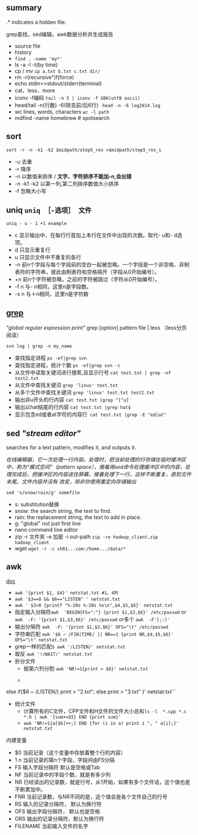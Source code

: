## summary

 .\* indicates a hidden file.
 
 grep查找，sed编辑，awk数据分析并生成报告

- source file
- history
- ```find . -name 'my*'```
- ls -a -l -t(by time)
- cp / mv ```cp a.txt b.txt c.txt dir/```
- rm -r(recursive")f(force)
- echo stdin>>stdout/stderr(terminal)
- cat、less、more
- iconv -f编码 ```tail -n 5 | iconv -f GBK(utf8 ascii)```
- head/tail -n(行数) -6(除去前/后6行) ``` head -n -6 log2014.log```
- wc lines, words, characters ```wc -l path```
- mdfind -name homebrew # spotsearch

## sort 

```
sort -r -n -k1 -k2 $midpath/step5_res >$midpath/step5_res_s
```
	
- -u 去重
- -r 降序
- -n 以数值来排序 / **文字、字符排序不能加-n,会出错**
- -n -k1 -k2 以第一列,第二列排序数值大小排序
- -f 忽略大小写
## uniq  `uniq ［-选项］ 文件` 

```
uniq - u - 1 +1 example
```

- c 显示输出中，在每行行首加上本行在文件中出现的次数。取代- u和- d选项。
- d 只显示重复行 
- u 只显示文件中不重复的各行 
- -n 前n个字段与每个字段前的空白一起被忽略。一个字段是一个非空格、非制表符的字符串，彼此由制表符和空格隔开（字段从0开始编号）。
- +n 前n个字符被忽略，之前的字符被跳过（字符从0开始编号）。
- -f n 与- n相同，这里n是字段数。
- -s n 与＋n相同，这里n是字符数

## [grep](http://www.cnblogs.com/peida/archive/2012/12/17/2821195.html) 

*"global regular expression print"* grep [option] pattern file | less   （less分页阅读） 

```
svn log | grep -n my_name
```


- 查找指定进程 ```ps -ef|grep svn```
- 查找指定进程，统计个数 ```ps -ef|grep svn -c```
- 从文件中读取关键词进行搜索,且显示行号 ```cat test.txt | grep -nf test2.txt```
- 从文件中查找关键词 ```grep 'linux' test.txt```
- 从多个文件中查找关键词 ```grep 'linux' test.txt test2.txt```
- 输出非u开头的行内容 ```cat test.txt |grep ^[^u]```
- 输出以hat结尾的行内容 ```cat test.txt |grep hat$```
- 显示包含ed或者at字符的内容行``` cat test.txt |grep -E "ed|at"```

## sed *"stream editor"* 

searches for a text pattern, modifies it, and outputs it.

*在线编辑器，它一次处理一行内容。处理时，把当前处理的行存储在临时缓冲区中，称为“模式空间”（pattern space），接着用sed命令处理缓冲区中的内容，处理完成后，把缓冲区的内容送往屏幕。接着处理下一行，这样不断重复，直到文件末尾。文件内容并没有 改变，除非你使用重定向存储输出*

```
sed 's/snow/rain/g' somefile
```

- s: substitution替换
- snow: the search string, the text to find.
- rain: the replacement string, the text to add in place.
- g: "global" not just first line
- nano command line editor
- zip -r 文件夹 -e 加密 -i out-path ```zip -re hadoop_client.zip hadoop_client ```
- wget ```wget -r -c sh01...com:/home.../data/*```

## awk

[doc](http://coolshell.cn/articles/9070.html)

- ```awk '{print $1, $4}' netstat.txt #1、4列``` 
- ```awk '$3==0 && $6=="LISTEN" ' netstat.txt```
- ```awk ' $3>0 {printf "%-20s %-20s %s\n",$4,$5,$6}' netstat.txt```
- 指定输入分隔符```awk  'BEGIN{FS=":"} {print $1,$3,$6}' /etc/passwd``` or ```awk  -F: '{print $1,$3,$6}' /etc/passwd``` or多个 ```awk  -F'[;:]'```
- 输出分隔符 ```awk  -F: '{print $1,$3,$6}' OFS="\t" /etc/passwd```
- 字符串匹配 ```awk '$6 ~ /FIN|TIME/ || NR==1 {print NR,$4,$5,$6}' OFS="\t" netstat.txt```
- grep一样的匹配```$ awk '/LISTEN/' netstat.txt```
- 取反 ```awk '!/WAIT/' netstat.txt```
- 折分文件 
	- 按第六列分割 ```awk 'NR!=1{print > $6}' netstat.txt```
	- ```awk 'NR!=1{if($6 ~ /TIME|ESTABLISHED/) print > "1.txt";
else if($6 ~ /LISTEN/) print > "2.txt";
else print > "3.txt" }' netstat.txt```
- 统计文件
	- 计算所有的C文件，CPP文件和H文件的文件大小总和```ls -l  *.cpp *.c *.h | awk '{sum+=$5} END {print sum}'```
	- ```awk 'NR!=1{a[$6]++;} END {for (i in a) print i ", " a[i];}' netstat.txt```

内建变量

- $0	当前记录（这个变量中存放着整个行的内容）
- $1~$n	当前记录的第n个字段，字段间由FS分隔
- FS	输入字段分隔符 默认是空格或Tab
- NF	当前记录中的字段个数，就是有多少列
- NR	已经读出的记录数，就是行号，从1开始，如果有多个文件话，这个值也是不断累加中。
- FNR	当前记录数，与NR不同的是，这个值会是各个文件自己的行号
- RS	输入的记录分隔符， 默认为换行符
- OFS	输出字段分隔符， 默认也是空格
- ORS	输出的记录分隔符，默认为换行符
- FILENAME	当前输入文件的名字



